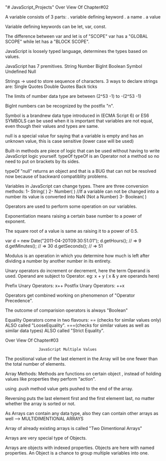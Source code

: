"# JavaScript_Projects" 
Over View Of Chapter#02

  A variable consists of 3 parts:
.  variable defining keyword
.  a name
.  a value 
 
Variable defining keywords can be let, var, const.

The difference between var and let is of "SCOPE"
var has a "GLOBAL SCOPE" while let has a "BLOCK SCOPE".

JavaScript is loosely typed language, determines the types based on values.

JavaScript has 7 premitives.
String 
Number
BigInt
Boolean 
Symbol
Undefined
Null

Strings ->
used to store sequence of characters.
3  ways to declare strings are:
  Single Quotes
  Double Quotes
  Back ticks

The limits of number data type are between (2^53 -1) to -(2^53 -1)

BigInt numbers can be recognized by the postfix "n".

Symbol is a brandnew data type introduced in (ECMA Script 6) or ES6
SYMBOLS can be used when it is important that variables are not equal, even though their values and types are same.

null is a special value for saying that a variable is empty and has an unknown value, this is case sensitive (lower case will be  used)

Built-in methods are piece  of logic that can be used without having to write JavaScript logic yourself.
typeOf
typeOf is an Operator not a method so no need to put on brackets by its sides.

typeOf "null" returns an object and that is a BUG that can not be resolved now because of backward compatiblity problems.

Variables in JavaScript can change types.
There are three conversion methods:
1- String( )
2- Number( ) //If a variable can not be changed into a number its value is converted into NaN (Not a Number)
3- Boolean( )

Operators are used to perform some operation on our variables.

Exponentiation means raising a certain base number to a power of exponent.

The square root of a value is same as raising it to a power of 0.5.


var d = new Date("2011-04-20T09:30:51.01");
d.getHours(); // => 9
d.getMinutes(); // =>  30
d.getSeconds(); // => 51


Modulus is an operation in which you determine how much is left after dividing a number by another number in its entirety.

Unary operators do increment or decrement, here the term Operand is used.
Operand are  subject to Operator.
eg: x + y ( x & y are operands here)

Prefix Unary Operators: x++
Postfix Unary Operators: ++x

Operators get combined working on phenomenon 	of "Operator Precedence".
	  
The outcome of comparision operators is always  "Boolean" 

Equality Operators come in two flavours:
== (checks for similar values only) ALSO called "LooseEquality".
===(checks for similar values as well as similar data types) ALSO called "Strict Equality".


Over View Of Chapter#03

                   JavaScript Multiple Values
The positional value of the last element in the Array will be one fewer than the total number of elements.

Array Methods:
Methods are functions on certain object , instead of holding values like properties they perform "action".

using .push method value gets pushed to the end of the array.

Reversing puts the last element first and the first elememt last, no matter whether the array is sorted or not.

As Arrays can contain any data type, also they can contain other arrays as well  --> MULTIDIMENTIONAL ARRAYS

Array of already existing arrays is called "Two Dimentional Arrays"

Arrays are very special type of Objects.

Arrays are objects with indexed properties.
Objects are here with named properties.
An Object is a chance to group multiple variables into one.




